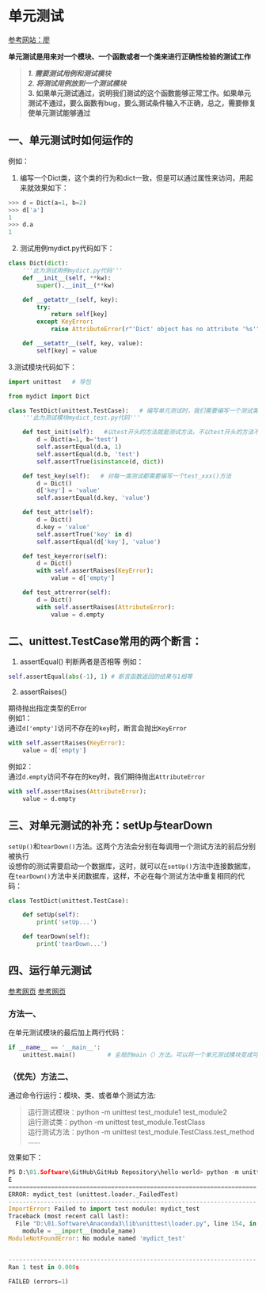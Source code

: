 # 单元测试
[参考网站：廖](https://www.liaoxuefeng.com/wiki/1016959663602400/1017604210683936#0)


**单元测试是用来对一个模块、一个函数或者一个类来进行正确性检验的测试工作**

> ***1. 需要测试用例和测试模块***  
> ***2. 将测试用例放到一个测试模块***  
**3. 如果单元测试通过，说明我们测试的这个函数能够正常工作。如果单元测试不通过，要么函数有bug，要么测试条件输入不正确，总之，需要修复使单元测试能够通过**

## 一、单元测试时如何运作的
例如：

1. 编写一个Dict类，这个类的行为和dict一致，但是可以通过属性来访问，用起来就效果如下：
```python
>>> d = Dict(a=1, b=2)
>>> d['a']
1
>>> d.a
1
```


2. 测试用例mydict.py代码如下：
```python
class Dict(dict):
    '''此为测试用例mydict.py代码'''
    def __init__(self, **kw):
        super().__init__(**kw)

    def __getattr__(self, key):
        try:
            return self[key]
        except KeyError:
            raise AttributeError(r"'Dict' object has no attribute '%s'" % key)

    def __setattr__(self, key, value):
        self[key] = value
```

3.测试模块代码如下：
```python
import unittest   # 导包

from mydict import Dict

class TestDict(unittest.TestCase):   # 编写单元测试时，我们需要编写一个测试类，从unittest.TestCase继承
    '''此为测试模块mydict_test.py代码'''

    def test_init(self):   #以test开头的方法就是测试方法，不以test开头的方法不被认为是测试方法，测试的时候不会被执行
        d = Dict(a=1, b='test')
        self.assertEqual(d.a, 1)
        self.assertEqual(d.b, 'test')
        self.assertTrue(isinstance(d, dict))

    def test_key(self):   # 对每一类测试都需要编写一个test_xxx()方法
        d = Dict()
        d['key'] = 'value'
        self.assertEqual(d.key, 'value')

    def test_attr(self):
        d = Dict()
        d.key = 'value'
        self.assertTrue('key' in d)
        self.assertEqual(d['key'], 'value')

    def test_keyerror(self):
        d = Dict()
        with self.assertRaises(KeyError):
            value = d['empty']

    def test_attrerror(self):
        d = Dict()
        with self.assertRaises(AttributeError):
            value = d.empty
```


## 二、unittest.TestCase常用的两个断言：

1. assertEqual()
判断两者是否相等
例如：  
```python
self.assertEqual(abs(-1), 1) # 断言函数返回的结果与1相等
```

2. assertRaises()  

期待抛出指定类型的Error  
例如1：  
通过`d['empty']`访问不存在的`key`时，断言会抛出`KeyError`  
```python
with self.assertRaises(KeyError):
    value = d['empty']
```
例如2：  
通过`d.empty`访问不存在的key时，我们期待抛出`AttributeError`
```python
with self.assertRaises(AttributeError):
    value = d.empty
```



## 三、对单元测试的补充：setUp与tearDown


`setUp()`和`tearDown()`方法。这两个方法会分别在每调用一个测试方法的前后分别被执行  
设想你的测试需要启动一个数据库，这时，就可以在`setUp()`方法中连接数据库，在`tearDown()`方法中关闭数据库，这样，不必在每个测试方法中重复相同的代码：

```python
class TestDict(unittest.TestCase):

    def setUp(self):
        print('setUp...')

    def tearDown(self):
        print('tearDown...')
```

## 四、运行单元测试

[参考网页](https://blog.csdn.net/henni_719/article/details/56835833)
[参考网页](https://www.cnblogs.com/Mollylin/p/9765430.html)

### 方法一、
在单元测试模块的最后加上两行代码：
```python
if __name__ == '__main__':
    unittest.main()         # 全局的main（）方法。可以将一个单元测试模块变成可以直接运行的测试脚本;main()方法使用testLoader类来搜索所有包含在该模块总以“test”命名开头的测试方法，并自动执行他们
```


### （优先）方法二、
通过命令行运行：模块、类、或者单个测试方法:

> 运行测试模块：python -m unittest test_module1 test_module2   
> 运行测试类：python -m unittest test_module.TestClass   
> 运行测试方法：python -m unittest test_module.TestClass.test_method   
> ......


效果如下：
```python
PS D:\01.Software\GitHub\GitHub Repository\hello-world> python -m unittest mydict_test
E
======================================================================
ERROR: mydict_test (unittest.loader._FailedTest)
----------------------------------------------------------------------
ImportError: Failed to import test module: mydict_test
Traceback (most recent call last):
  File "D:\01.Software\Anaconda3\lib\unittest\loader.py", line 154, in loadTestsFromName
    module = __import__(module_name)
ModuleNotFoundError: No module named 'mydict_test'


----------------------------------------------------------------------
Ran 1 test in 0.000s

FAILED (errors=1)
```